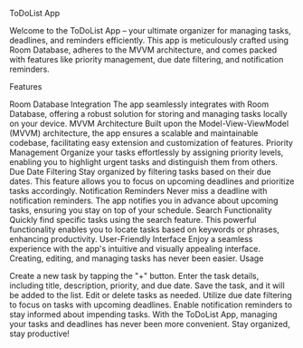 ToDoList App

Welcome to the ToDoList App – your ultimate organizer for managing tasks, deadlines, and reminders efficiently. This app is meticulously crafted using Room Database, adheres to the MVVM architecture, and comes packed with features like priority management, due date filtering, and notification reminders.

Features

Room Database Integration
The app seamlessly integrates with Room Database, offering a robust solution for storing and managing tasks locally on your device.
MVVM Architecture
Built upon the Model-View-ViewModel (MVVM) architecture, the app ensures a scalable and maintainable codebase, facilitating easy extension and customization of features.
Priority Management
Organize your tasks effortlessly by assigning priority levels, enabling you to highlight urgent tasks and distinguish them from others.
Due Date Filtering
Stay organized by filtering tasks based on their due dates. This feature allows you to focus on upcoming deadlines and prioritize tasks accordingly.
Notification Reminders
Never miss a deadline with notification reminders. The app notifies you in advance about upcoming tasks, ensuring you stay on top of your schedule.
Search Functionality
Quickly find specific tasks using the search feature. This powerful functionality enables you to locate tasks based on keywords or phrases, enhancing productivity.
User-Friendly Interface
Enjoy a seamless experience with the app's intuitive and visually appealing interface. Creating, editing, and managing tasks has never been easier.
Usage

Create a new task by tapping the "+" button.
Enter the task details, including title, description, priority, and due date.
Save the task, and it will be added to the list.
Edit or delete tasks as needed.
Utilize due date filtering to focus on tasks with upcoming deadlines.
Enable notification reminders to stay informed about impending tasks.
With the ToDoList App, managing your tasks and deadlines has never been more convenient. Stay organized, stay productive!
